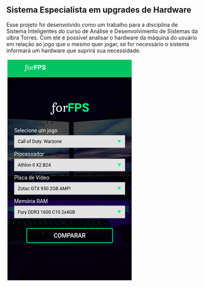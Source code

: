 ## Sistema Especialista em upgrades de Hardware
Esse projeto foi desenvolvido como um trabalho para a disciplina de Sistema Inteligentes do curso de Análise e Desenvolvimento de Sistemas da ulbra Torres.
Com ele é possível analisar o hardware da máquina do usuário em relação ao jogo que o mesmo quer jogar, se for necessário o sistema informará um hardware que suprirá sua necessidade.

![Sistema Especialista Mobile](src/assets/forFPStablet.png)

